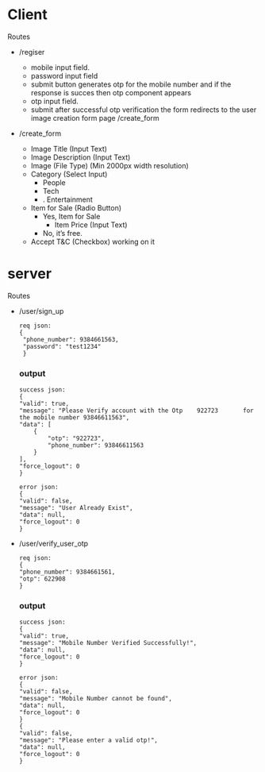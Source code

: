 
# Client

Routes
- /regiser
    - mobile input field.
    - password input field
    - submit button
    generates otp for the mobile number and if the response is succes then otp component appears
    - otp input field.
    - submit
    after successful otp verification the form redirects to the user image creation form page /create_form

- /create_form
    - Image Title (Input Text)
    - Image Description (Input Text)
    - Image (File Type) (Min 2000px width resolution)
    - Category (Select Input)
        - People
        - Tech
        - . Entertainment
    - Item for Sale (Radio Button)
        - Yes, Item for Sale
            -  Item Price (Input Text)
        - No, it’s free.
    - Accept T&C (Checkbox)
    working on it

# server
Routes
- /user/sign_up
   ```
   req json:
   {
	"phone_number": 9384661563,
	"password": "test1234"
    }
   ```
   ### output
    ```
   success json:
   {
	"valid": true,
	"message": "Please Verify account with the Otp    922723       for   the mobile number 93846611563",
	"data": [
		{
			"otp": "922723",
			"phone_number": 93846611563
		}
	],
	"force_logout": 0
  }

  error json:
  {
	"valid": false,
	"message": "User Already Exist",
	"data": null,
	"force_logout": 0
    }
   ```
- /user/verify_user_otp
     ```
   req json:
   {
	"phone_number": 9384661561,
	"otp": 622908
    }
   ```
   ### output
    ```
   success json:
   {
	"valid": true,
	"message": "Mobile Number Verified Successfully!",
	"data": null,
	"force_logout": 0
    }

  error json:
    {
	"valid": false,
	"message": "Mobile Number cannot be found",
	"data": null,
	"force_logout": 0
    }
    {
	"valid": false,
	"message": "Please enter a valid otp!",
	"data": null,
	"force_logout": 0
    }
   ```